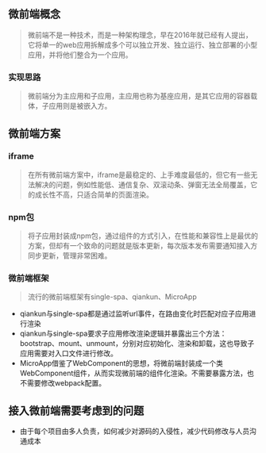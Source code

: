 ## 微前端概念
>微前端不是一种技术，而是一种架构理念，早在2016年就已经有人提出，它将单一的web应用拆解成多个可以独立开发、独立运行、独立部署的小型应用，并将他们整合为一个应用。

### 实现思路
>微前端分为主应用和子应用，主应用也称为基座应用，是其它应用的容器载体，子应用则是被嵌入方。

## 微前端方案
### iframe
>在所有微前端方案中，iframe是最稳定的、上手难度最低的，但它有一些无法解决的问题，例如性能低、通信复杂、双滚动条、弹窗无法全局覆盖，它的成长性不高，只适合简单的页面渲染。

### npm包
>将子应用封装成npm包，通过组件的方式引入，在性能和兼容性上是最优的方案，但却有一个致命的问题就是版本更新，每次版本发布需要通知接入方同步更新，管理非常困难。

### 微前端框架
>流行的微前端框架有single-spa、qiankun、MicroApp
- qiankun与single-spa都是通过监听url事件，在路由变化时匹配对应子应用进行渲染
- qiankun与single-spa要求子应用修改渲染逻辑并暴露出三个方法：bootstrap、mount、unmount，分别对应初始化、渲染和卸载，这也导致子应用需要对入口文件进行修改。
- MicroApp借鉴了WebComponent的思想，将微前端封装成一个类WebComponent组件，从而实现微前端的组件化渲染。不需要暴露方法，也不需要修改webpack配置。


## 接入微前端需要考虑到的问题
- 由于每个项目由多人负责，如何减少对源码的入侵性，减少代码修改与人员沟通成本

